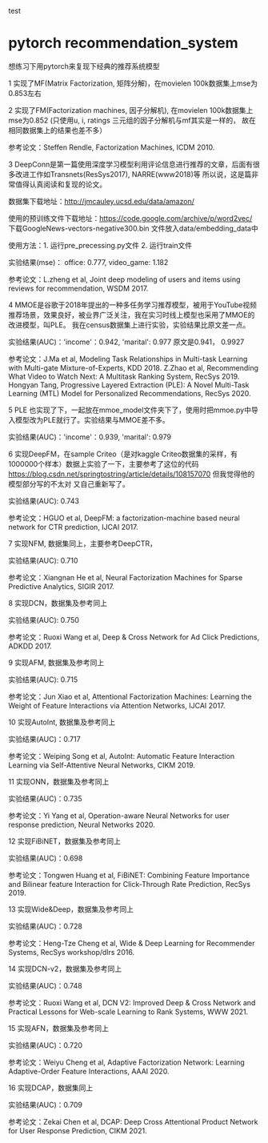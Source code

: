 test

# pytorch recommendation_system
想练习下用pytorch来复现下经典的推荐系统模型

1 实现了MF(Matrix Factorization, 矩阵分解)，在movielen 100k数据集上mse为0.853左右

2 实现了FM(Factorization machines, 因子分解机), 在movielen 100k数据集上mse为0.852
(只使用u, i, ratings 三元组的因子分解机与mf其实是一样的， 故在相同数据集上的结果也差不多）

参考论文：Steffen Rendle, Factorization Machines, ICDM 2010.

3 DeepConn是第一篇使用深度学习模型利用评论信息进行推荐的文章，后面有很多改进工作如Transnets(ResSys2017), NARRE(www2018)等
所以说，这是篇非常值得认真阅读和复现的论文。

数据集下载地址：http://jmcauley.ucsd.edu/data/amazon/ 

使用的预训练文件下载地址：https://code.google.com/archive/p/word2vec/  下载GoogleNews-vectors-negative300.bin 文件放入data/embedding_data中

使用方法：1. 运行pre_precessing.py文件 2. 运行train文件

实验结果(mse)： office: 0.777, video_game: 1.182

参考论文：L.zheng et al, Joint deep modeling of users and items using reviews for recommendation, WSDM 2017.

4 MMOE是谷歌于2018年提出的一种多任务学习推荐模型，被用于YouTube视频推荐场景，效果良好，被业界广泛关注，我在实习时线上模型也采用了MMOE的改进模型，叫PLE。
我在census数据集上进行实验，实验结果比原文差一点。

实验结果(AUC)：'income'：0.942, 'marital': 0.977  原文是0.941， 0.9927

参考论文：J.Ma et al, Modeling Task Relationships in Multi-task Learning with Multi-gate Mixture-of-Experts, KDD 2018.
          Z.Zhao et al, Recommending What Video to Watch Next: A Multitask Ranking System, RecSys 2019.
          Hongyan Tang, Progressive Layered Extraction (PLE): A Novel Multi-Task Learning (MTL) Model for Personalized Recommendations, RecSys 2020.

5 PLE 也实现了下，一起放在mmoe_model文件夹下了，使用时把mmoe.py中导入模型改为PLE就行了。实验结果与MMOE差不多。

实验结果(AUC)：'income'：0.939, 'marital': 0.979 


6 实现DeepFM，在sample Criteo（是对kaggle Criteo数据集的采样，有1000000个样本）数据上实验了一下，主要参考了这位的代码 https://blog.csdn.net/springtostring/article/details/108157070 但我觉得他的模型部分写的不太对 又自己重新写了。

实验结果(AUC): 0.743

参考论文：HGUO et al, DeepFM: a factorization-machine based neural network for CTR prediction, IJCAI 2017.

7 实现NFM, 数据集同上，主要参考DeepCTR，

实验结果(AUC): 0.710

参考论文：Xiangnan He et al, Neural Factorization Machines for Sparse Predictive Analytics, SIGIR 2017.

8 实现DCN，数据集及参考同上

实验结果(AUC): 0.750

参考论文：Ruoxi Wang et al, Deep & Cross Network for Ad Click Predictions, ADKDD 2017.

9 实现AFM, 数据集及参考同上

实验结果(AUC): 0.715

参考论文：Jun Xiao et al, Attentional Factorization Machines: Learning the Weight of Feature Interactions via Attention Networks, IJCAI 2017.

10 实现AutoInt, 数据集及参考同上

实验结果(AUC)：0.717

参考论文：Weiping Song et al, AutoInt: Automatic Feature Interaction Learning via Self-Attentive Neural Networks, CIKM 2019.

11 实现ONN，数据集及参考同上

实验结果(AUC)：0.735

参考论文：Yi Yang et al, Operation-aware Neural Networks for user response prediction, Neural Networks 2020.

12 实现FiBiNET，数据集及参考同上

实验结果(AUC)：0.698

参考论文：Tongwen Huang et al, FiBiNET: Combining Feature Importance and Bilinear feature Interaction for Click-Through Rate Prediction, RecSys 2019.

13 实现Wide&Deep，数据集及参考同上

实验结果(AUC)：0.728

参考论文：Heng-Tze Cheng et al, Wide & Deep Learning for Recommender Systems, RecSys workshop/dlrs 2016.

14 实现DCN-v2，数据集及参考同上

实验结果(AUC)：0.748

参考论文：Ruoxi Wang et al, DCN V2: Improved Deep & Cross Network and Practical Lessons for Web-scale Learning to Rank Systems, WWW 2021.

15 实现AFN，数据集及参考同上

实验结果(AUC)：0.720

参考论文：Weiyu Cheng et al, Adaptive Factorization Network: Learning Adaptive-Order Feature Interactions, AAAI 2020.

16 实现DCAP，数据集同上

实验结果(AUC)：0.709

参考论文：Zekai Chen et al, DCAP: Deep Cross Attentional Product Network for User Response Prediction, CIKM 2021.
